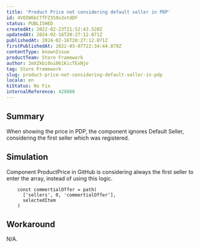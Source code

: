 ```yaml
---
title: 'Product Price not considering default seller in PDP'
id: 4VOIW6kCTfFZ3S9u3xtdDF
status: PUBLISHED
createdAt: 2022-02-23T21:52:42.520Z
updatedAt: 2024-02-16T20:27:12.071Z
publishedAt: 2024-02-16T20:27:12.071Z
firstPublishedAt: 2022-03-07T22:34:44.879Z
contentType: knownIssue
productTeam: Store Framework
author: 2mXZkbi0oi061KicTExNjo
tag: Store Framework
slug: product-price-not-considering-default-seller-in-pdp
locale: en
kiStatus: No Fix
internalReference: 429888
---
```


## Summary


When showing the price in PDP, the component ignores Default Seller, considering the first seller which was registered.


## Simulation


Component ProductPrice in GitHub is considering always the first seller to enter the array, instead of using this logic.

        const commertialOffer = path(
          ['sellers', 0, 'commertialOffer'],
          selectedItem
        )


## Workaround


N/A.


